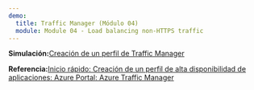 ```yaml
---
demo:
  title: Traffic Manager (Módulo 04)
  module: Module 04 - Load balancing non-HTTPS traffic
---
```

**Simulación:**[Creación de un perfil de Traffic Manager](https://mslabs.cloudguides.com/guides/AZ-700%20Lab%20Simulation%20-%20Create%20a%20Traffic%20Manager%20profile%20using%20the%20Azure%20portal)

**Referencia:**[Inicio rápido: Creación de un perfil de alta disponibilidad de aplicaciones: Azure Portal: Azure Traffic Manager](https://learn.microsoft.com/azure/traffic-manager/quickstart-create-traffic-manager-profile)

